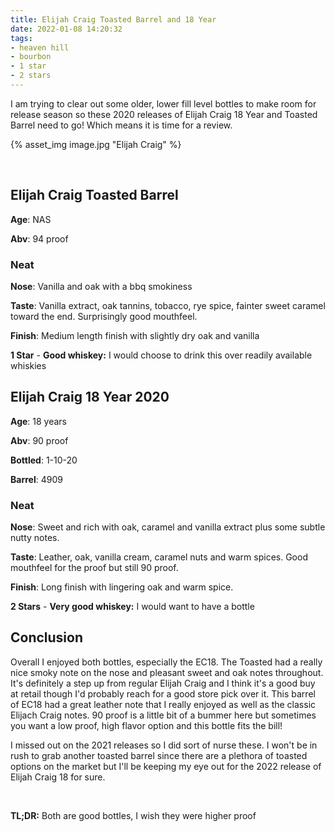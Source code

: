 ```yaml
---
title: Elijah Craig Toasted Barrel and 18 Year
date: 2022-01-08 14:20:32
tags:
- heaven hill
- bourbon
- 1 star
- 2 stars
---
```


I am trying to clear out some older, lower fill level bottles to make room for release season so these 2020 releases of Elijah Craig 18 Year and Toasted Barrel need to go! Which means it is time for a review.

{% asset_img image.jpg "Elijah Craig" %}

&nbsp;

## Elijah Craig Toasted Barrel
**Age**: NAS

**Abv**: 94 proof

### Neat
**Nose**: Vanilla and oak with a bbq smokiness

**Taste**: Vanilla extract, oak tannins, tobacco, rye spice, fainter sweet caramel toward the end. Surprisingly good mouthfeel.

**Finish**: Medium length finish with slightly dry oak and vanilla 

**1 Star** - **Good whiskey:** I would choose to drink this over readily available whiskies

## Elijah Craig 18 Year 2020
**Age**: 18 years

**Abv**: 90 proof

**Bottled**: 1-10-20

**Barrel**: 4909

### Neat
**Nose**: Sweet and rich with oak, caramel and vanilla extract plus some subtle nutty notes.

**Taste**: Leather, oak, vanilla cream, caramel nuts and warm spices. Good mouthfeel for the proof but still 90 proof.

**Finish**: Long finish with lingering oak and warm spice.

**2 Stars** - **Very good whiskey:** I would want to have a bottle

## Conclusion

Overall I enjoyed both bottles, especially the EC18. The Toasted had a really nice smoky note on the nose and pleasant sweet and oak notes throughout. It's definitely a step up from regular Elijah Craig and I think it's a good buy at retail though I'd probably reach for a good store pick over it. This barrel of EC18 had a great leather note that I really enjoyed as well as the classic Elijach Craig notes. 90 proof is a little bit of a bummer here but sometimes you want a low proof, high flavor option and this bottle fits the bill!

I missed out on the 2021 releases so I did sort of nurse these. I won't be in rush to grab another toasted barrel since there are a plethora of toasted options on the market but I'll be keeping my eye out for the 2022 release of Elijah Craig 18 for sure.

&nbsp;

**TL;DR:** Both are good bottles, I wish they were higher proof